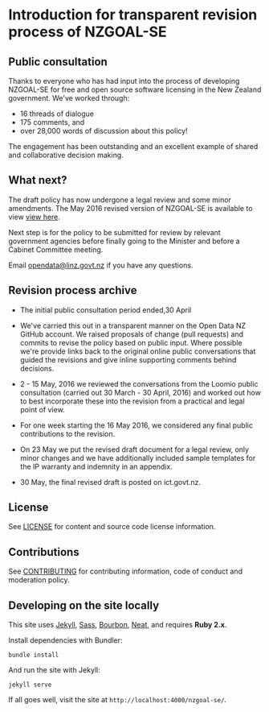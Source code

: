 # Introduction for transparent revision process of NZGOAL-SE

## Public consultation
Thanks to everyone who has had input into the process of developing NZGOAL-SE for free and open source software licensing in the New Zealand government. We've worked through:

 - 16 threads of dialogue
 - 175 comments, and
 - over 28,000 words of discussion about this policy!

The engagement has been outstanding and an excellent example of shared and collaborative decision making.

## What next?
The draft policy has now undergone a legal review and some minor amendments. The May 2016 revised version of NZGOAL-SE is available to view [view here](https://www.ict.govt.nz/assets/Uploads/Documents/NZGOAL-Software-Extension-Revision-May-2016.pdf).

Next step is for the policy to be submitted for review by relevant government agencies before finally going to the Minister and before a Cabinet Committee meeting.

Email [opendata@linz.govt.nz](mailto:opendata@linz.govt.nz) if you have any questions.


## Revision process archive

 - The initial public consultation period ended,30 April

 - We've carried this out in a transparent manner on the Open Data NZ GitHub account. We raised proposals of change (pull requests) and commits to revise the policy based on public input. Where possible we're provide links back to the original online public conversations that guided the revisions and give inline supporting comments behind decisions.

 - 2 - 15 May, 2016 we reviewed the conversations from the Loomio public consultation (carried out 30 March - 30 April, 2016) and worked out how to best incorporate these into the revision from a practical and legal point of view.

 - For one week starting the 16 May 2016, we considered any final public contributions to the revision.

 - On 23 May we put the revised draft document for a legal review, only minor changes and we have additionally included sample templates for the IP warranty and indemnity in an appendix.

 - 30 May, the final revised draft is posted on ict.govt.nz.

## License

See [LICENSE](LICENSE.md) for content and source code license information.

## Contributions

See [CONTRIBUTING](CONTRIBUTING.md) for contributing information, code of conduct and moderation policy.

## Developing on the site locally

This site uses [Jekyll](http://jekyllrb.com), [Sass](http://sass-lang.com), [Bourbon](http://bourbon.io), [Neat](http://neat.bourbon.io), and requires **Ruby 2.x**.

Install dependencies with Bundler:

```
bundle install
```

And run the site with Jekyll:

```
jekyll serve
```

If all goes well, visit the site at `http://localhost:4000/nzgoal-se/`.
